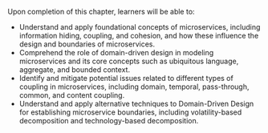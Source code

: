 Upon completion of this chapter, learners will be able to:

- Understand and apply foundational concepts of microservices, including information hiding,
  coupling, and cohesion, and how these influence the design and boundaries of microservices.
- Comprehend the role of domain-driven design in modeling microservices and its core concepts such
  as ubiquitous language, aggregate, and bounded context.
- Identify and mitigate potential issues related to different types of coupling in microservices,
  including domain, temporal, pass-through, common, and content coupling.
- Understand and apply alternative techniques to Domain-Driven Design for establishing microservice
  boundaries, including volatility-based decomposition and technology-based decomposition.
